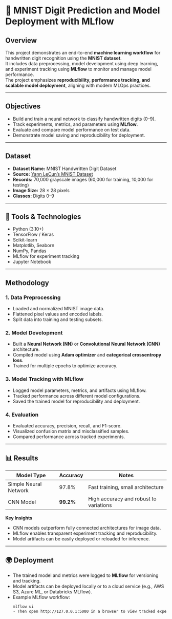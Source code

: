 # 🔢 MNIST Digit Prediction and Model Deployment with MLflow

## Overview
This project demonstrates an end-to-end **machine learning workflow** for handwritten digit recognition using the **MNIST dataset**.  
It includes data preprocessing, model development using deep learning, and experiment tracking using **MLflow** to monitor and manage model performance.  
The project emphasizes **reproducibility, performance tracking, and scalable model deployment**, aligning with modern MLOps practices.

---

## Objectives
- Build and train a neural network to classify handwritten digits (0–9).  
- Track experiments, metrics, and parameters using **MLflow**.  
- Evaluate and compare model performance on test data.  
- Demonstrate model saving and reproducibility for deployment.  

---

## Dataset
- **Dataset Name:** MNIST Handwritten Digit Dataset  
- **Source:** [Yann LeCun’s MNIST Dataset](http://yann.lecun.com/exdb/mnist/)  
- **Records:** 70,000 grayscale images (60,000 for training, 10,000 for testing)  
- **Image Size:** 28 × 28 pixels  
- **Classes:** Digits 0–9  

---

## 🧰 Tools & Technologies
- Python (3.10+)  
- TensorFlow / Keras  
- Scikit-learn  
- Matplotlib, Seaborn  
- NumPy, Pandas  
- MLflow for experiment tracking  
- Jupyter Notebook  

---

## Methodology

### 1. Data Preprocessing
- Loaded and normalized MNIST image data.  
- Flattened pixel values and encoded labels.  
- Split data into training and testing subsets.  

### 2. Model Development
- Built a **Neural Network (NN)** or **Convolutional Neural Network (CNN)** architecture.  
- Compiled model using **Adam optimizer** and **categorical crossentropy loss**.  
- Trained for multiple epochs to optimize accuracy.  

### 3. Model Tracking with MLflow
- Logged model parameters, metrics, and artifacts using MLflow.  
- Tracked performance across different model configurations.  
- Saved the trained model for reproducibility and deployment.  

### 4. Evaluation
- Evaluated accuracy, precision, recall, and F1-score.  
- Visualized confusion matrix and misclassified samples.  
- Compared performance across tracked experiments.  

---

## 📊 Results
| Model Type | Accuracy | Notes |
|-------------|-----------|-------|
| Simple Neural Network | 97.8% | Fast training, small architecture |
| CNN Model | **99.2%** | High accuracy and robust to variations |

**Key Insights**
- CNN models outperform fully connected architectures for image data.  
- MLflow enables transparent experiment tracking and reproducibility.  
- Model artifacts can be easily deployed or reloaded for inference.  

---

## 🌍 Deployment
- The trained model and metrics were logged to **MLflow** for versioning and tracking.  
- Model artifacts can be deployed locally or to a cloud service (e.g., AWS S3, Azure ML, or Databricks MLflow).  
- Example MLflow workflow:
  ```bash
  mlflow ui
  - Then open http://127.0.0.1:5000 in a browser to view tracked experiments.
